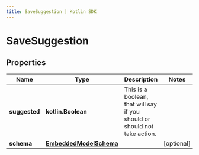 ```yaml
---
title: SaveSuggestion | Kotlin SDK
---
```




# SaveSuggestion

## Properties
Name | Type | Description | Notes
------------ | ------------- | ------------- | -------------
**suggested** | **kotlin.Boolean** | This is a boolean, that will say if you should or should not take action. | 
**schema** | [**EmbeddedModelSchema**](EmbeddedModelSchema) |  |  [optional]





